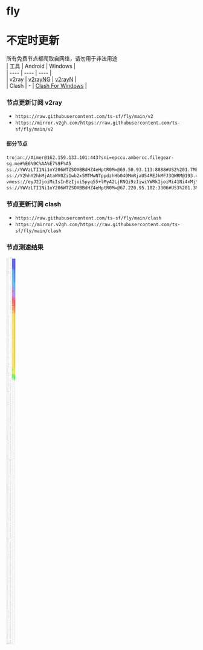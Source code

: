 # fly
# 不定时更新
所有免费节点都爬取自网络，请勿用于非法用途  
|  工具  | Android  | Windows  |  
|  ----  | ----   | ----  |  
| v2ray  | [v2rayNG](https://github.com/2dust/v2rayNG/releases) | [v2rayN](https://github.com/2dust/v2rayN/releases) |  
| Clash  | - | [Clash For Windows](https://github.com/2dust/clashN/releases) | 
  
### 节点更新订阅  v2ray
- `https://raw.githubusercontent.com/ts-sf/fly/main/v2`  
- `https://mirror.v2gh.com/https://raw.githubusercontent.com/ts-sf/fly/main/v2`  

#### 部分节点  
``` 
trojan://Aimer@162.159.133.101:443?sni=epccu.ambercc.filegear-sg.me#%E6%9C%AA%E7%9F%A5
ss://YWVzLTI1Ni1nY206WTZSOXBBdHZ4eHptR0M=@69.50.93.113:8888#US2%201.7MB%2Fs
ss://Y2hhY2hhMjAtaWV0Zi1wb2x5MTMwNTppdzhHb040MmRjaU54REJkMFJ3QWRM@193.46.56.185:6683#%E6%9C%AA%E7%9F%A52%201.5MB%2Fs
vmess://eyJ2IjoiMiIsInBzIjoi5pyq55+lMyA2LjRNQi9zIiwiYWRkIjoiMi41Ni4xMjYuMTAzIiwicG9ydCI6IjMzNTc5IiwiaWQiOiIyZWIzZWUyYS03YmY4LTRiNTAtOWI5My0yZDQ4OWQyZjM0NTYiLCJhaWQiOiIwIiwic2N5IjoiYXV0byIsIm5ldCI6InRjcCIsInR5cGUiOiIiLCJob3N0IjoiIiwicGF0aCI6IiIsInRscyI6IiIsInNuaSI6IiIsInRlc3RfbmFtZSI6IjMifQ==
ss://YWVzLTI1Ni1nY206WTZSOXBBdHZ4eHptR0M=@67.220.95.102:3306#US3%201.3MB%2Fs
```
### 节点更新订阅  clash
- `https://raw.githubusercontent.com/ts-sf/fly/main/clash`  
- `https://mirror.v2gh.com/https://raw.githubusercontent.com/ts-sf/fly/main/clash`  

### 节点测速结果
![image](traffic.png)
